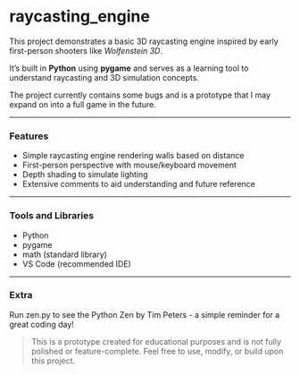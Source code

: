 # raycasting_engine

This project demonstrates a basic 3D raycasting engine inspired by early first-person shooters like *Wolfenstein 3D*.

It’s built in **Python** using **pygame** and serves as a learning tool to understand raycasting and 3D simulation concepts.

The project currently contains some bugs and is a prototype that I may expand on into a full game in the future.

---

### Features

- Simple raycasting engine rendering walls based on distance  
- First-person perspective with mouse/keyboard movement  
- Depth shading to simulate lighting  
- Extensive comments to aid understanding and future reference  

---

### Tools and Libraries

- Python  
- pygame  
- math (standard library)  
- VS Code (recommended IDE)  

---

### Extra

Run zen.py to see the Python Zen by Tim Peters - a simple reminder for a great coding day!

> This is a prototype created for educational purposes and is not fully polished or feature-complete. Feel free to use, modify, or build upon this project.
